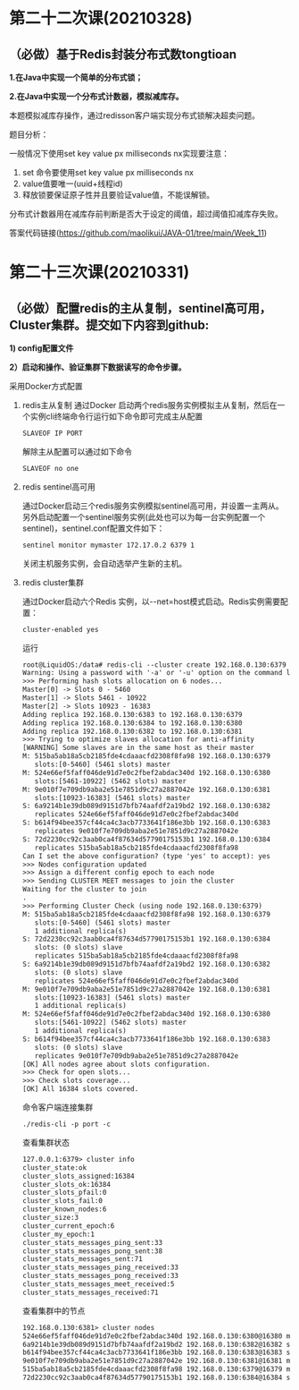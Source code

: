 # 第二十二次课(20210328)

## （必做）基于Redis封装分布式数tongtioan

**1.在Java中实现一个简单的分布式锁；**

**2.在Java中实现一个分布式计数器，模拟减库存。**

本题模拟减库存操作，通过redisson客户端实现分布式锁解决超卖问题。

题目分析：

一般情况下使用set key value px milliseconds nx实现要注意：

1. set 命令要使用set key value px milliseconds nx
2. value值要唯一(uuid+线程id)
3. 释放锁要保证原子性并且要验证value值，不能误解锁。

分布式计数器用在减库存前判断是否大于设定的阈值，超过阈值扣减库存失败。

答案代码链接(https://github.com/maolikui/JAVA-01/tree/main/Week_11)

# 第二十三次课(20210331)

## （必做）配置redis的主从复制，sentinel高可用，Cluster集群。提交如下内容到github:

**1)  config配置文件**

**2）启动和操作、验证集群下数据读写的命令步骤。**

采用Docker方式配置

1. redis主从复制
   通过Docker 启动两个redis服务实例模拟主从复制，然后在一个实例cli终端命令行运行如下命令即可完成主从配置

   ```html
   SLAVEOF IP PORT
   ```

   解除主从配置可以通过如下命令

   ```html
   SLAVEOF no one
   ```

2. redis sentinel高可用

   通过Docker启动三个redis服务实例模拟sentinel高可用，并设置一主两从。另外启动配置一个sentinel服务实例(此处也可以为每一台实例配置一个sentinel)，sentinel.conf配置文件如下：

   ```html
   sentinel monitor mymaster 172.17.0.2 6379 1
   ```

   关闭主机服务实例，会自动选举产生新的主机。

3. redis cluster集群

   通过Docker启动六个Redis 实例，以--net=host模式启动。Redis实例需要配置：

   ```html
   cluster-enabled yes
   ```

   运行

   ```html
   root@LiquidOS:/data# redis-cli --cluster create 192.168.0.130:6379 192.168.0.130:6380 192.168.0.130:6381 192.168.0.130:6382 192.168.0.130:6383 192.168.0.130:6384 --cluster-replicas 1 -a root
   Warning: Using a password with '-a' or '-u' option on the command line interface may not be safe.
   >>> Performing hash slots allocation on 6 nodes...
   Master[0] -> Slots 0 - 5460
   Master[1] -> Slots 5461 - 10922
   Master[2] -> Slots 10923 - 16383
   Adding replica 192.168.0.130:6383 to 192.168.0.130:6379
   Adding replica 192.168.0.130:6384 to 192.168.0.130:6380
   Adding replica 192.168.0.130:6382 to 192.168.0.130:6381
   >>> Trying to optimize slaves allocation for anti-affinity
   [WARNING] Some slaves are in the same host as their master
   M: 515ba5ab18a5cb2185fde4cdaaacfd2308f8fa98 192.168.0.130:6379
      slots:[0-5460] (5461 slots) master
   M: 524e66ef5faff046de91d7e0c2fbef2abdac340d 192.168.0.130:6380
      slots:[5461-10922] (5462 slots) master
   M: 9e010f7e709db9aba2e51e7851d9c27a2887042e 192.168.0.130:6381
      slots:[10923-16383] (5461 slots) master
   S: 6a9214b1e39db089d9151d7bfb74aafdf2a19bd2 192.168.0.130:6382
      replicates 524e66ef5faff046de91d7e0c2fbef2abdac340d
   S: b614f94bee357cf44ca4c3acb7733641f186e3bb 192.168.0.130:6383
      replicates 9e010f7e709db9aba2e51e7851d9c27a2887042e
   S: 72d2230cc92c3aab0ca4f87634d57790175153b1 192.168.0.130:6384
      replicates 515ba5ab18a5cb2185fde4cdaaacfd2308f8fa98
   Can I set the above configuration? (type 'yes' to accept): yes
   >>> Nodes configuration updated
   >>> Assign a different config epoch to each node
   >>> Sending CLUSTER MEET messages to join the cluster
   Waiting for the cluster to join
   .
   >>> Performing Cluster Check (using node 192.168.0.130:6379)
   M: 515ba5ab18a5cb2185fde4cdaaacfd2308f8fa98 192.168.0.130:6379
      slots:[0-5460] (5461 slots) master
      1 additional replica(s)
   S: 72d2230cc92c3aab0ca4f87634d57790175153b1 192.168.0.130:6384
      slots: (0 slots) slave
      replicates 515ba5ab18a5cb2185fde4cdaaacfd2308f8fa98
   S: 6a9214b1e39db089d9151d7bfb74aafdf2a19bd2 192.168.0.130:6382
      slots: (0 slots) slave
      replicates 524e66ef5faff046de91d7e0c2fbef2abdac340d
   M: 9e010f7e709db9aba2e51e7851d9c27a2887042e 192.168.0.130:6381
      slots:[10923-16383] (5461 slots) master
      1 additional replica(s)
   M: 524e66ef5faff046de91d7e0c2fbef2abdac340d 192.168.0.130:6380
      slots:[5461-10922] (5462 slots) master
      1 additional replica(s)
   S: b614f94bee357cf44ca4c3acb7733641f186e3bb 192.168.0.130:6383
      slots: (0 slots) slave
      replicates 9e010f7e709db9aba2e51e7851d9c27a2887042e
   [OK] All nodes agree about slots configuration.
   >>> Check for open slots...
   >>> Check slots coverage...
   [OK] All 16384 slots covered.
   ```

   命令客户端连接集群

   ```html
   ./redis-cli -p port -c
   ```

   查看集群状态

   ```html
   127.0.0.1:6379> cluster info
   cluster_state:ok
   cluster_slots_assigned:16384
   cluster_slots_ok:16384
   cluster_slots_pfail:0
   cluster_slots_fail:0
   cluster_known_nodes:6
   cluster_size:3
   cluster_current_epoch:6
   cluster_my_epoch:1
   cluster_stats_messages_ping_sent:33
   cluster_stats_messages_pong_sent:38
   cluster_stats_messages_sent:71
   cluster_stats_messages_ping_received:33
   cluster_stats_messages_pong_received:33
   cluster_stats_messages_meet_received:5
   cluster_stats_messages_received:71
   ```

   查看集群中的节点

   ```html
   192.168.0.130:6381> cluster nodes
   524e66ef5faff046de91d7e0c2fbef2abdac340d 192.168.0.130:6380@16380 master - 0 1617471501109 2 connected 5461-10922
   6a9214b1e39db089d9151d7bfb74aafdf2a19bd2 192.168.0.130:6382@16382 slave 524e66ef5faff046de91d7e0c2fbef2abdac340d 0 1617471498107 2 connected
   b614f94bee357cf44ca4c3acb7733641f186e3bb 192.168.0.130:6383@16383 slave 9e010f7e709db9aba2e51e7851d9c27a2887042e 0 1617471500000 3 connected
   9e010f7e709db9aba2e51e7851d9c27a2887042e 192.168.0.130:6381@16381 myself,master - 0 1617471500000 3 connected 10923-16383
   515ba5ab18a5cb2185fde4cdaaacfd2308f8fa98 192.168.0.130:6379@16379 master - 0 1617471500108 1 connected 0-5460
   72d2230cc92c3aab0ca4f87634d57790175153b1 192.168.0.130:6384@16384 slave 515ba5ab18a5cb2185fde4cdaaacfd2308f8fa98 0 1617471498000 1 connected
   ```

   

